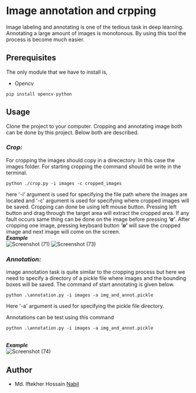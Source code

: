 # Image annotation and crpping

Image labeling and annotating is one of the tedious task in deep learning. Annotating a large amount of images is monotonous.
By using this tool the process is become much easier.

## Prerequisites

The only module that we have to install is,
* Opencv
```
pip install opencv-python
```

## Usage
Clone the project to your computer. Cropping and annotating image both can be done by this project. Below both are described.

### *Crop:*
For cropping the images should copy in a direcectory. In this case the images folder. For starting cropping the command should be write in the terminal.
```
python ./crop.py -i images -c cropped_images
```
here '-i' argument is used for specifying the file path where the images are located and '-c' argument is used for specifying where cropped images will be saved.
Cropping can done be using left mouse button. Pressing left button and drag through the target area will extract the cropped area. If any fault occurs same thing can be done on the image before pressing ***'a'***. After cropping one image, pressing keyboard button ***'a'*** will save the cropped image and next image will come on the screen.<br>***Example***<br>
![Screenshot (71)](https://user-images.githubusercontent.com/29359165/88235721-44894500-cc9d-11ea-8cce-862ccb951e14.png) 
![Screenshot (73)](https://user-images.githubusercontent.com/29359165/88235783-5ff45000-cc9d-11ea-8228-1b38695c8f3d.png)

### *Annotation:*
image annotation task is quite similar to the cropping process but here we need to specify a directory of a pickle file where images and the bounding boxes will be saved.
The command of start annotating is given below.
```
python .\annotation.py -i images -a img_and_annot.pickle
```
Here '-a' argument is used for specifying the pickle file directory.

Annotations can be test using this command
```
python .\annotation.py -i images -a img_and_annot.pickle
```
<br>***Example***<br>
![Screenshot (74)](https://user-images.githubusercontent.com/29359165/88236567-2290c200-cc9f-11ea-8ba6-4a3f6341e2be.png)

## Author
* Md. Iftekher Hossain [Nabil](https://www.linkedin.com/in/md-iftekher-hossain-1a3b87143/)
